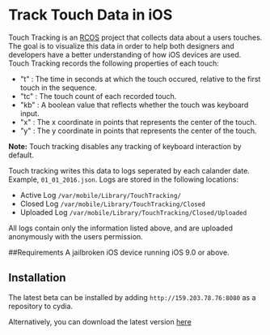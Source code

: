 # Track Touch Data in iOS
Touch Tracking is an [RCOS](http://rcos.io) project that collects data about a users touches. The goal is to visualize this data in order to help both designers and developers have a better understanding of how iOS devices are used. Touch Tracking records the following properties of each touch:

* "t" : The time in seconds at which the touch occured, relative to the first touch in the sequence.
* "tc" : The touch count of each recorded touch.
* "kb" : A boolean value that reflects whether the touch was keyboard input.
* "x" : The x coordinate in points that represents the center of the touch.
* "y" : The y coordinate in points that represents the center of the touch.
 
<b>Note:</b> Touch tracking disables any tracking of keyboard interaction by default. 

Touch tracking writes this data to logs seperated by each calander date. Example, `01_01_2016.json`. Logs are stored in the following locations:

* Active Log `/var/mobile/Library/TouchTracking/`
* Closed Log `/var/mobile/Library/TouchTracking/Closed`
* Uploaded Log `/var/mobile/Library/TouchTracking/Closed/Uploaded`

All logs contain only the information listed above, and are uploaded anonymously with the users permission.

##Requirements
A jailbroken iOS device running iOS 9.0 or above.

## Installation
The latest beta can be installed by adding `http://159.203.78.76:8080` as a repository to cydia.

Alternatively, you can download the latest version [here](https://www.dropbox.com/s/m2bcxg2qvqht3nr/com.roccodelpriore.touchtracking_0.4-15_iphoneos-arm.deb?dl=0)
